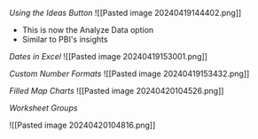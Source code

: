 *Using the Ideas Button*
![[Pasted image 20240419144402.png]]

- This is now the Analyze Data option
- Similar to PBI's insights


*Dates in Excel*
![[Pasted image 20240419153001.png]]


*Custom Number Formats*
![[Pasted image 20240419153432.png]]


*Filled Map Charts*
![[Pasted image 20240420104526.png]]


*Worksheet Groups*

![[Pasted image 20240420104816.png]]

